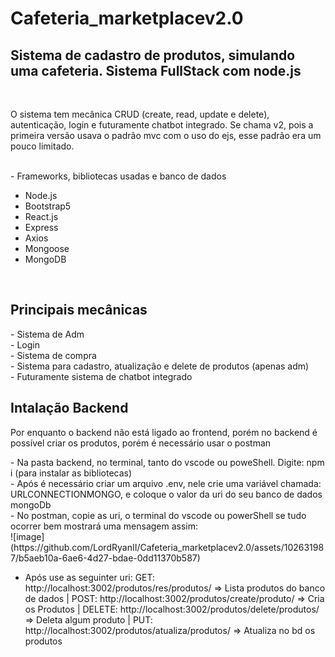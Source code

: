 # Cafeteria_marketplacev2.0
 <h2>Sistema de cadastro de produtos, simulando uma cafeteria. Sistema FullStack com node.js</h2> <br>
 <p> O sistema tem mecânica CRUD (create, read, update e delete), autenticação, login e futuramente chatbot integrado. Se chama v2, pois a primeira versão usava o padrão mvc com o uso do ejs, esse padrão era um pouco limitado. </p><br>
- Frameworks, bibliotecas usadas e banco de dados<br>
<ul>
      <li>  Node.js  </li>
      <li>  Bootstrap5  </li>
      <li>    React.js </li>
      <li>    Express </li>
      <li>    Axios   </li>
      <li>  Mongoose  </li>
      <li>  MongoDB  </li>
</ul>
<br>     
<h2>Principais mecânicas</h2>
- Sistema de Adm <br>
- Login <br>
- Sistema de compra <br>
- Sistema para cadastro, atualização e delete de produtos (apenas adm) <br>
- Futuramente sistema de chatbot integrado
<br>
<h2>Intalação Backend</h2>
<p>Por enquanto o backend não está ligado ao frontend, porém no backend é possível criar os produtos, porém é necessário usar o postman</p>
- Na pasta backend, no terminal, tanto do vscode ou poweShell. Digite: npm i (para instalar as bibliotecas)<br>
- Após é necessário criar um arquivo .env, nele crie uma variável chamada: URLCONNECTIONMONGO, e coloque o valor da uri do seu banco de dados mongoDb <br>
- No postman, copie as uri, o terminal do vscode ou powerShell se tudo ocorrer bem mostrará uma mensagem assim: <br>
![image](https://github.com/LordRyanII/Cafeteria_marketplacev2.0/assets/102631987/b5aeb10a-6ae6-4d27-bdae-0dd11370b587)

- Após use as seguinter uri: GET: http://localhost:3002/produtos/res/produtos/  => Lista produtos do banco de dados | POST: http://localhost:3002/produtos/create/produto/ => Cria os Produtos  | DELETE: http://localhost:3002/produtos/delete/produtos/<Id do produto>  => Deleta algum produto  | PUT: http://localhost:3002/produtos/atualiza/produtos/<Id do produto>  => Atualiza no bd os produtos<br>

<br>

